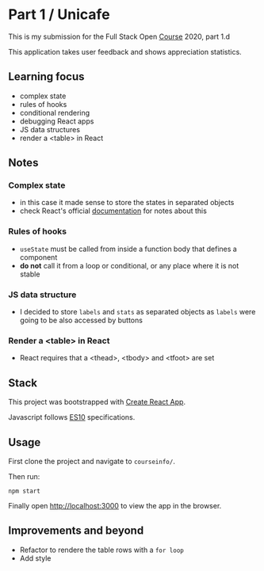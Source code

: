 # Part 1 / Unicafe

This is my submission for the Full Stack Open [Course](https://fullstackopen.com/en) 2020, part 1.d

This application takes user feedback and shows appreciation statistics.

## Learning focus

- complex state
- rules of hooks
- conditional rendering
- debugging React apps
- JS data structures
- render a &#60;table&#62; in React

## Notes

### Complex state
- in this case it made sense to store the states in separated objects
- check React's official [documentation](https://reactjs.org/docs/hooks-faq.html#should-i-use-one-or-many-state-variables) for notes about this

### Rules of hooks
- ``useState`` must be called from inside a function body that defines a component
- **do not** call it from a loop or conditional, or any place where it is not stable

### JS data structure
- I decided to store ``labels`` and ``stats`` as separated objects as ``labels`` were going to be also accessed by buttons

### Render a &#60;table&#62; in React
- React requires that a &#60;thead&#62;, &#60;tbody&#62; and &#60;tfoot&#62; are set

## Stack

This project was bootstrapped with [Create React App](https://github.com/facebook/create-react-app).

Javascript follows [ES10](http://www.ecma-international.org/ecma-262/10.0/index.html) specifications.

## Usage

First clone the project and navigate to ``courseinfo/``.

Then run:

```
npm start
```

Finally open [http://localhost:3000](http://localhost:3000) to view the app in the browser.


## Improvements and beyond

- Refactor to rendere the table rows with a ``for loop``
- Add style